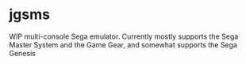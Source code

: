 # jgsms

WIP multi-console Sega emulator. Currently mostly supports the Sega Master System and the Game Gear, and somewhat supports the Sega Genesis
